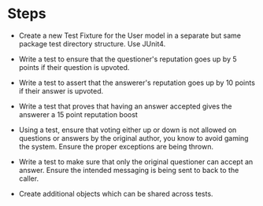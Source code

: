 # Steps

- Create a new Test Fixture for the User model in a separate but same package test directory structure. Use JUnit4.
- Write a test to ensure that the questioner&#39;s reputation goes up by 5 points if their question is upvoted.
- Write a test to assert that the answerer&#39;s reputation goes up by 10 points if their answer is upvoted.
- Write a test that proves that having an answer accepted gives the answerer a 15 point reputation boost
- Using a test, ensure that voting either up or down is not allowed on questions or answers by the original author, you know to avoid gaming the system. Ensure the proper exceptions are being thrown.
- Write a test to make sure that only the original questioner can accept an answer. Ensure the intended messaging is being sent to back to the caller.

- Create additional objects which can be shared across tests.
